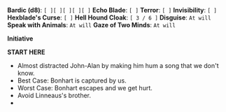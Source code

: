 **Bardic (d8)**: `[ ][ ][ ][ ][ ]`
**Echo Blade**: `[ ]`
**Terror**: `[ ]`
**Invisibility**: `[ ]`
**Hexblade's Curse**: `[ ]`
**Hell Hound Cloak**: `[ 3 / 6 ]`
**Disguise**: `At will`
**Speak with Animals**: `At will`
**Gaze of Two Minds**: `At will`

**Initiative**

**START HERE**
- Almost distracted John-Alan by making him hum a song that we don't know.
- Best Case: Bonhart is captured by us.
- Worst Case: Bonhart escapes and we get hurt.
- Avoid Linneaus's brother.
- 